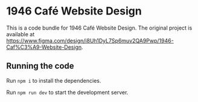 
  # 1946 Café Website Design

  This is a code bundle for 1946 Café Website Design. The original project is available at https://www.figma.com/design/i8Uh1DyL7Sp6muv2QA9Pwp/1946-Caf%C3%A9-Website-Design.

  ## Running the code

  Run `npm i` to install the dependencies.

  Run `npm run dev` to start the development server.
  